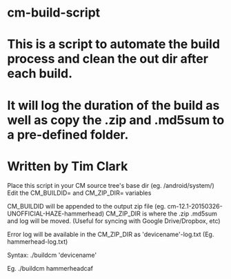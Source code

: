 # cm-build-script
# This is a script to automate the build process and clean the out dir after each build.
# It will log the duration of the build as well as copy the .zip and .md5sum to a pre-defined folder.
# Written by Tim Clark

Place this script in your CM source tree's base dir (eg. /android/system/)
Edit the CM_BUILDID= and CM_ZIP_DIR= variables

CM_BUILDID will be appended to the output zip file (eg. cm-12.1-20150326-UNOFFICIAL-HAZE-hammerhead)
CM_ZIP_DIR is where the .zip .md5sum and log will be moved. (Useful for syncing with Google Drive/Dropbox, etc)

Error log will be available in the CM_ZIP_DIR as 'devicename'-log.txt (Eg. hammerhead-log.txt)

Syntax:
./buildcm 'devicename'

Eg. ./buildcm hammerheadcaf
